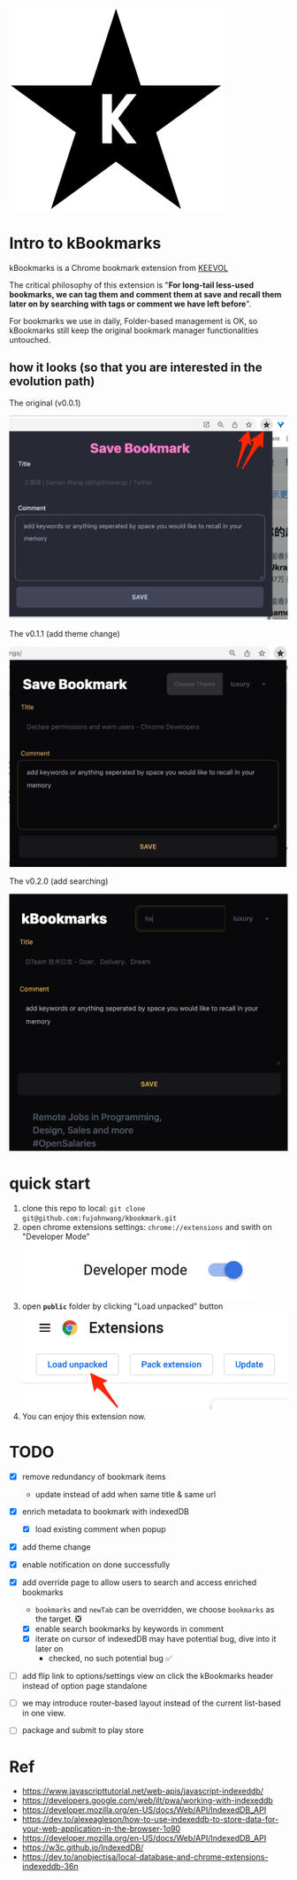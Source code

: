 ![](public/icon.jpg)

# Intro to kBookmarks

kBookmarks is a Chrome bookmark extension from [KEEVOL](https://keevol.com)

The critical philosophy of this extension is "**For long-tail less-used bookmarks, we can tag them and comment them at save and recall them later on by searching with tags or comment we have left before**".

For bookmarks we use in daily, Folder-based management is OK, so kBookmarks still keep the original bookmark manager functionalities untouched.



## how it looks (so that you are interested in the evolution path)

The original (v0.0.1)

![](images/63541646913106_.pic.jpg)


The v0.1.1 (add theme change)

![](images/63741647000861_.pic.jpg)

The v0.2.0 (add searching)

![](images/63811647096225_.pic.jpg)



# quick start

1. clone this repo to local: `git clone git@github.com:fujohnwang/kbookmark.git`
2. open chrome extensions settings: `chrome://extensions` and swith on "Developer Mode" 
![](images/63621646919261_.pic.jpg)
3. open **`public`** folder by clicking "Load unpacked" button 
![](images/63631646919286_.pic.jpg)
4. You can enjoy this extension now.


# TODO

- [X] remove redundancy of bookmark items
    - update instead of add when same title & same url
- [X] enrich metadata to bookmark with indexedDB
  - [X] load existing comment when popup
- [X] add theme change
- [X] enable notification on done successfully
- [X] add override page to allow users to search and access enriched bookmarks
  - `bookmarks` and `newTab` can be overridden, we choose `bookmarks` as the target. ❎
  - [X] enable search bookmarks by keywords in comment
  - [X] iterate on cursor of indexedDB may have potential bug, dive into it later on 
    - checked,  no such potential bug ✅
- [ ] add flip link to options/settings view on click the kBookmarks header instead of option page standalone
- [ ] we may introduce router-based layout instead of the current list-based in one view.
- [ ] package and submit to play store


# Ref

- https://www.javascripttutorial.net/web-apis/javascript-indexeddb/
- https://developers.google.com/web/ilt/pwa/working-with-indexeddb
- https://developer.mozilla.org/en-US/docs/Web/API/IndexedDB_API
- https://dev.to/alexeagleson/how-to-use-indexeddb-to-store-data-for-your-web-application-in-the-browser-1o90
- https://developer.mozilla.org/en-US/docs/Web/API/IndexedDB_API
- https://w3c.github.io/IndexedDB/
- https://dev.to/anobjectisa/local-database-and-chrome-extensions-indexeddb-36n